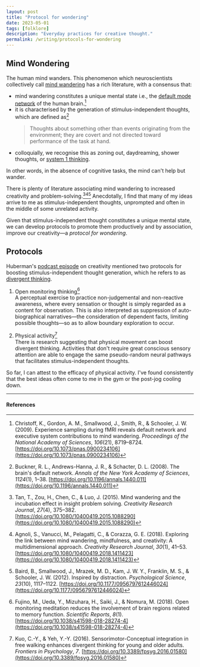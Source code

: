 ```yaml
---
layout: post
title: "Protocol for wondering"
date: 2023-05-01
tags: [folklore]
description: "Everyday practices for creative thought."
permalink: /writing/protocols-for-wondering
---
```


## Mind Wondering

The human mind wanders. This phenomenon which neuroscientists collectively call [mind wandering](https://en.wikipedia.org/wiki/Mind-wandering) has a rich literature, with a consensus that:
- mind wandering constitutes a unique mental state i.e., the [default mode network](https://en.wikipedia.org/wiki/Default_mode_network) of the human brain.[^Christoff2009]
- it is characterised by the generation of stimulus-independent thoughts, which are defined as[^Buckner2008] 
    > Thoughts about something other than events originating from the environment; they are covert and not directed toward performance of the task at hand.
- colloquially, we recognise this as zoning out, daydreaming, shower thoughts, or [system 1 thinking](https://en.wikipedia.org/wiki/Thinking,_Fast_and_Slow).

In other words, in the absence of cognitive tasks, the mind can't help but wander.

There is plenty of literature associating mind wandering to increased creativity and problem-solving.[^Tan2015][^Angoli2018][^Baird2012] Anecdotally, I find that many of my ideas arrive to me as stimulus-independent thoughts, unprompted and often in the middle of some unrelated activity.

Given that stimulus-independent thought constitutes a unique mental state, we can develop protocols to promote them productively and by association, improve our creativity—a _protocol for wondering_.

## Protocols

Huberman's [podcast episode](https://hubermanlab.com/the-science-of-creativity-and-how-to-enhance-creative-innovation/) on creativity mentioned two protocols for boosting stimulus-independent thought generation, which he refers to as [divergent thinking](https://en.wikipedia.org/wiki/Divergent_thinking).
  
1. Open monitoring thinking[^Fujino2018]  
	A perceptual exercise to practice non-judgemental and non-reactive awareness, where every sensation or thought is simply regarded as a content for observation. This is also interpreted as suppression of auto-biographical narratives—the consideration of dependent facts, limiting possible thoughts—so as to allow boundary exploration to occur.

2. Physical activity[^Kuo2016]  
    There is research suggesting that physical movement can boost divergent thinking. Activities that don't require great conscious sensory attention are able to engage the same pseudo-random neural pathways that facilitates stimulus-independent thoughts.

So far, I can attest to the efficacy of physical activity. I've found consistently that the best ideas often come to me in the gym or the post-jog cooling down.

---
#### References

[^Christoff2009]: Christoff, K., Gordon, A. M., Smallwood, J., Smith, R., & Schooler, J. W. (2009). Experience sampling during fMRI reveals default network and executive system contributions to mind wandering. _Proceedings of the National Academy of Sciences_, _106_(21), 8719–8724. [https://doi.org/10.1073/pnas.0900234106](https://doi.org/10.1073/pnas.0900234106)

[^Buckner2008]: Buckner, R. L., Andrews-Hanna, J. R., & Schacter, D. L. (2008). The brain's default network. _Annals of the New York Academy of Sciences_, _1124_(1), 1–38. [https://doi.org/10.1196/annals.1440.011](https://doi.org/10.1196/annals.1440.011)

[^Fujino2018]: Fujino, M., Ueda, Y., Mizuhara, H., Saiki, J., & Nomura, M. (2018). Open monitoring meditation reduces the involvement of brain regions related to memory function. _Scientific Reports_, _8_(1). [https://doi.org/10.1038/s41598-018-28274-4](https://doi.org/10.1038/s41598-018-28274-4)

[^Kuo2016]: Kuo, C.-Y., & Yeh, Y.-Y. (2016). Sensorimotor-Conceptual integration in free walking enhances divergent thinking for young and older adults. _Frontiers in Psychology_, _7_. [https://doi.org/10.3389/fpsyg.2016.01580](https://doi.org/10.3389/fpsyg.2016.01580)

[^Tan2015]: Tan, T., Zou, H., Chen, C., & Luo, J. (2015). Mind wandering and the incubation effect in insight problem solving. _Creativity Research Journal_, _27_(4), 375–382. [https://doi.org/10.1080/10400419.2015.1088290](https://doi.org/10.1080/10400419.2015.1088290)

[^Angoli2018]: Agnoli, S., Vanucci, M., Pelagatti, C., & Corazza, G. E. (2018). Exploring the link between mind wandering, mindfulness, and creativity: A multidimensional approach. _Creativity Research Journal_, _30_(1), 41–53. [https://doi.org/10.1080/10400419.2018.1411423](https://doi.org/10.1080/10400419.2018.1411423)

[^Baird2012]: Baird, B., Smallwood, J., Mrazek, M. D., Kam, J. W. Y., Franklin, M. S., & Schooler, J. W. (2012). Inspired by distraction. _Psychological Science_, _23_(10), 1117–1122. [https://doi.org/10.1177/0956797612446024](https://doi.org/10.1177/0956797612446024)
